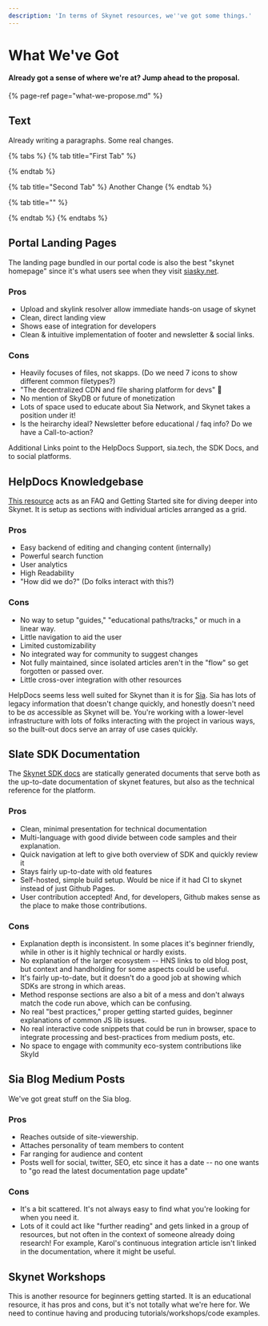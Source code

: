 ```yaml
---
description: 'In terms of Skynet resources, we''ve got some things.'
---
```


# What We've Got

#### Already got a sense of where we're at? Jump ahead to the proposal.

{% page-ref page="what-we-propose.md" %}

## Text

Already writing a paragraphs. Some real changes.

{% tabs %}
{% tab title="First Tab" %}

{% endtab %}

{% tab title="Second Tab" %}
Another Change
{% endtab %}

{% tab title="" %}

{% endtab %}
{% endtabs %}

## Portal Landing Pages

The landing page bundled in our portal code is also the best "skynet homepage" since it's what users see when they visit [siasky.net](https://siasky.net).

### Pros

* Upload and skylink resolver allow immediate hands-on usage of skynet
* Clean, direct landing view
* Shows ease of integration for developers
* Clean & intuitive implementation of footer and newsletter & social links.

### Cons

* Heavily focuses of files, not skapps. \(Do we need 7 icons to show different common filetypes?\)
* "The decentralized CDN and file sharing platform for devs" 😬 
* No mention of SkyDB or future of monetization
* Lots of space used to educate about Sia Network, and Skynet takes a position under it!
* Is the heirarchy ideal? Newsletter before educational / faq info? Do we have a Call-to-action?

Additional Links point to the HelpDocs Support, sia.tech, the SDK Docs, and to social platforms.

## HelpDocs Knowledgebase

[This resource](https://support.siasky.net/) acts as an FAQ and Getting Started site for diving deeper into Skynet. It is setup as sections with individual articles arranged as a grid.

### Pros

* Easy backend of editing and changing content \(internally\)
* Powerful search function
* User analytics
* High Readability
* "How did we do?" \(Do folks interact with this?\)

### Cons

* No way to setup "guides," "educational paths/tracks," or much in a linear way.
* Little navigation to aid the user
* Limited customizability
* No integrated way for community to suggest changes
* Not fully maintained, since isolated articles aren't in the "flow" so get forgotten or passed over.
* Little cross-over integration with other resources

HelpDocs seems less well suited for Skynet than it is for [Sia](https://support.sia.tech/). Sia has lots of legacy information that doesn't change quickly, and honestly doesn't need to be _as_ accessible as Skynet will be. You're working with a lower-level infrastructure with lots of folks interacting with the project in various ways, so the built-out docs serve an array of use cases quickly.

## Slate SDK Documentation

The [Skynet SDK docs](https://siasky.net/docs/#introduction) are statically generated documents that serve both as the up-to-date documentation of skynet features, but also as the technical reference for the platform.

### Pros

* Clean, minimal presentation for technical documentation
* Multi-language with good divide between code samples and their explanation.
* Quick navigation at left to give both overview of SDK and quickly review it
* Stays fairly up-to-date with old features
* Self-hosted, simple build setup. Would be nice if it had CI to skynet instead of just Github Pages.
* User contribution accepted! And, for developers, Github makes sense as the place to make those contributions.

### Cons

* Explanation depth is inconsistent. In some places it's beginner friendly, while in other is it highly technical or hardly exists.
* No explanation of the larger ecosystem -- HNS links to old blog post, but context and handholding for some aspects could be useful.
* It's fairly up-to-date, but it doesn't do a good job at showing which SDKs are strong in which areas. 
* Method response sections are also a bit of a mess and don't always match the code run above, which can be confusing.
* No real "best practices," proper getting started guides, beginner explanations of common JS lib issues.
* No real interactive code snippets that could be run in browser, space to integrate processing and best-practices from medium posts, etc.
* No space to engage with community eco-system contributions like SkyId

## Sia Blog Medium Posts

We've got great stuff on the Sia blog.

### Pros

* Reaches outside of site-viewership.
* Attaches personality of team members to content
* Far ranging for audience and content
* Posts well for social, twitter, SEO, etc since it has a date -- no one wants to "go read the latest documentation page update"

### Cons

* It's a bit scattered. It's not always easy to find what you're looking for when you need it.
* Lots of it could act like "further reading" and gets linked in a group of resources, but not often in the context of someone already doing research! For example, Karol's continuous integration article isn't linked in the documentation, where it might be useful.

## Skynet Workshops

This is another resource for beginners getting started. It is an educational resource, it has pros and cons, but it's not totally what we're here for. We need to continue having and producing tutorials/workshops/code examples.

